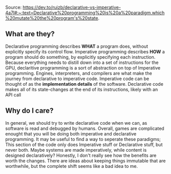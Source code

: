 Source: https://dev.to/ruizb/declarative-vs-imperative-4a7l#:~:text=Declarative%20programming%20is%20a%20paradigm,which%20mutate%20the%20program's%20state.
## What are they?
Declarative programming describes **WHAT** a program does, without explicitly specify its control flow. Imperative programming describes **HOW** a program should do something, by explicitly specifying each instruction. Because everything needs to distill down into a set of instructions for the GPU, declaritive programming is a sort of abstraction on top of Imperative programming. Engines, interpreters, and compilers are what make the journey from declarative to imperative code. Imperative code can be thought of as the **implementation details** of the software. Declarative code makes all of its state-changes at the end of its instructions, likely with an API call
## Why do I care?
In general, we should try to write declarative code when we can, as software is read and debugged by humans. Overall, games are complicated enought that you will be doing both imperative and declarative programming. It may be useful to find a way to seperate these paradigms; This section of the code only does Imperative stuff or Declarative stuff, but never both. Maybe systems are made imperatively, while content is designed declaratively? Honestly, I don't really see how the benefits are worth the changes. There are ideas about keeping things immutable that are worthwhile, but the complete shift seems like a bad idea to me.